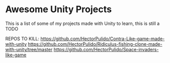 # Awesome Unity Projects

This is a list of some of my projects made with Unity to learn, this is still a TODO


REPOS TO KILL:
https://github.com/HectorPulido/Contra-Like-game-made-with-unity
https://github.com/HectorPulido/Ridiculus-fishing-clone-made-with-unity/tree/master
https://github.com/HectorPulido/Space-invaders-like-game